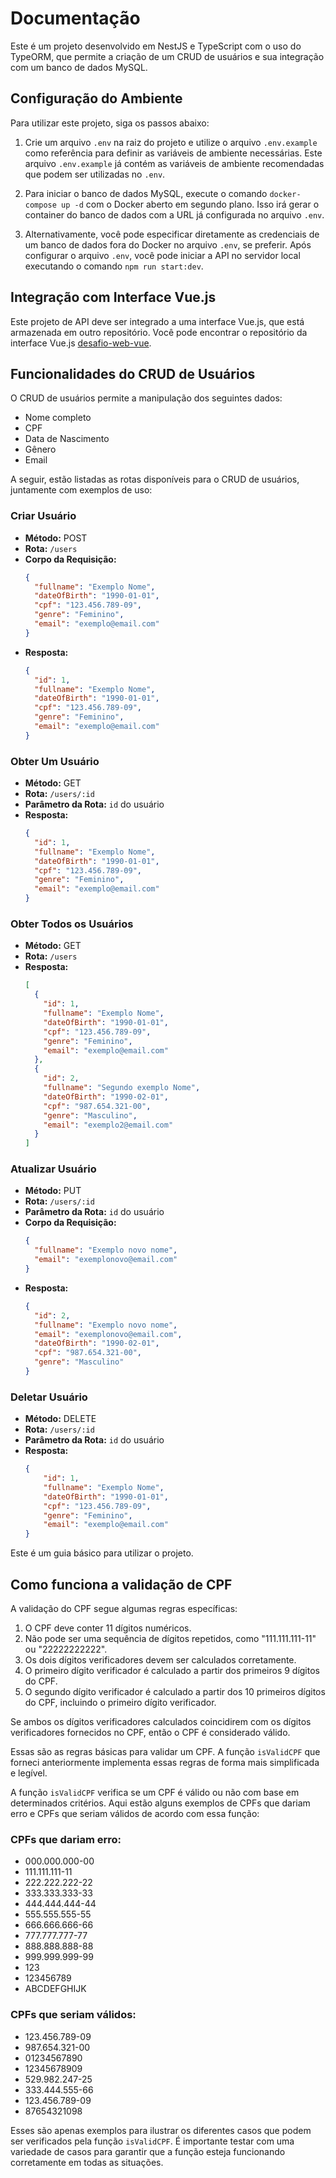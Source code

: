 # Documentação

Este é um projeto desenvolvido em NestJS e TypeScript com o uso do TypeORM, que permite a criação de um CRUD de usuários e sua integração com um banco de dados MySQL.

## Configuração do Ambiente

Para utilizar este projeto, siga os passos abaixo:

1. Crie um arquivo `.env` na raiz do projeto e utilize o arquivo `.env.example` como referência para definir as variáveis de ambiente necessárias. Este arquivo `.env.example` já contém as variáveis de ambiente recomendadas que podem ser utilizadas no `.env`.

2. Para iniciar o banco de dados MySQL, execute o comando `docker-compose up -d` com o Docker aberto em segundo plano. Isso irá gerar o container do banco de dados com a URL já configurada no arquivo `.env`.

3. Alternativamente, você pode especificar diretamente as credenciais de um banco de dados fora do Docker no arquivo `.env`, se preferir. Após configurar o arquivo `.env`, você pode iniciar a API no servidor local executando o comando `npm run start:dev`.

## Integração com Interface Vue.js

Este projeto de API deve ser integrado a uma interface Vue.js, que está armazenada em outro repositório. Você pode encontrar o repositório da interface Vue.js [desafio-web-vue](https://github.com/Thiago-Teofilo/desafio-web-vue).

## Funcionalidades do CRUD de Usuários

O CRUD de usuários permite a manipulação dos seguintes dados:

- Nome completo
- CPF
- Data de Nascimento
- Gênero
- Email

A seguir, estão listadas as rotas disponíveis para o CRUD de usuários, juntamente com exemplos de uso:

### Criar Usuário
- **Método:** POST
- **Rota:** `/users`
- **Corpo da Requisição:**
  ```json
  {
    "fullname": "Exemplo Nome",
    "dateOfBirth": "1990-01-01",
    "cpf": "123.456.789-09",
    "genre": "Feminino",
    "email": "exemplo@email.com"
  }
  ```
- **Resposta:**
  ```json
  {
    "id": 1,
    "fullname": "Exemplo Nome",
    "dateOfBirth": "1990-01-01",
    "cpf": "123.456.789-09",
    "genre": "Feminino",
    "email": "exemplo@email.com"
  }
  ```

### Obter Um Usuário
- **Método:** GET
- **Rota:** `/users/:id`
- **Parâmetro da Rota:** `id` do usuário
- **Resposta:**
  ```json
  {
    "id": 1,
    "fullname": "Exemplo Nome",
    "dateOfBirth": "1990-01-01",
    "cpf": "123.456.789-09",
    "genre": "Feminino",
    "email": "exemplo@email.com"
  }
  ```

### Obter Todos os Usuários
- **Método:** GET
- **Rota:** `/users`
- **Resposta:**
  ```json
  [
    {
      "id": 1,
      "fullname": "Exemplo Nome",
      "dateOfBirth": "1990-01-01",
      "cpf": "123.456.789-09",
      "genre": "Feminino",
      "email": "exemplo@email.com"
    },
    {
      "id": 2,
      "fullname": "Segundo exemplo Nome",
      "dateOfBirth": "1990-02-01",
      "cpf": "987.654.321-00",
      "genre": "Masculino",
      "email": "exemplo2@email.com"    
    }
  ]
  ```

### Atualizar Usuário
- **Método:** PUT
- **Rota:** `/users/:id`
- **Parâmetro da Rota:** `id` do usuário
- **Corpo da Requisição:**
  ```json
  {
    "fullname": "Exemplo novo nome",
    "email": "exemplonovo@email.com"
  }
  ```
- **Resposta:**
  ```json
  {
    "id": 2,
    "fullname": "Exemplo novo nome",
    "email": "exemplonovo@email.com",
    "dateOfBirth": "1990-02-01",
    "cpf": "987.654.321-00",
    "genre": "Masculino"
  }
  ```

### Deletar Usuário
- **Método:** DELETE
- **Rota:** `/users/:id`
- **Parâmetro da Rota:** `id` do usuário
- **Resposta:**
  ```json
  {
      "id": 1,
      "fullname": "Exemplo Nome",
      "dateOfBirth": "1990-01-01",
      "cpf": "123.456.789-09",
      "genre": "Feminino",
      "email": "exemplo@email.com"  
  }
  ```
Este é um guia básico para utilizar o projeto.

## Como funciona a validação de CPF

A validação do CPF segue algumas regras específicas:

1. O CPF deve conter 11 dígitos numéricos.
2. Não pode ser uma sequência de dígitos repetidos, como "111.111.111-11" ou "22222222222".
3. Os dois dígitos verificadores devem ser calculados corretamente.
4. O primeiro dígito verificador é calculado a partir dos primeiros 9 dígitos do CPF.
5. O segundo dígito verificador é calculado a partir dos 10 primeiros dígitos do CPF, incluindo o primeiro dígito verificador.

Se ambos os dígitos verificadores calculados coincidirem com os dígitos verificadores fornecidos no CPF, então o CPF é considerado válido.

Essas são as regras básicas para validar um CPF. A função `isValidCPF` que forneci anteriormente implementa essas regras de forma mais simplificada e legível.

A função `isValidCPF` verifica se um CPF é válido ou não com base em determinados critérios. Aqui estão alguns exemplos de CPFs que dariam erro e CPFs que seriam válidos de acordo com essa função:

### CPFs que dariam erro:

   - 000.000.000-00
   - 111.111.111-11
   - 222.222.222-22
   - 333.333.333-33
   - 444.444.444-44
   - 555.555.555-55
   - 666.666.666-66
   - 777.777.777-77
   - 888.888.888-88
   - 999.999.999-99
   - 123
   - 123456789
   - ABCDEFGHIJK

### CPFs que seriam válidos:

   - 123.456.789-09
   - 987.654.321-00
   - 01234567890
   - 12345678909
   - 529.982.247-25
   - 333.444.555-66
   - 123.456.789-09
   - 87654321098

Esses são apenas exemplos para ilustrar os diferentes casos que podem ser verificados pela função `isValidCPF`. É importante testar com uma variedade de casos para garantir que a função esteja funcionando corretamente em todas as situações.